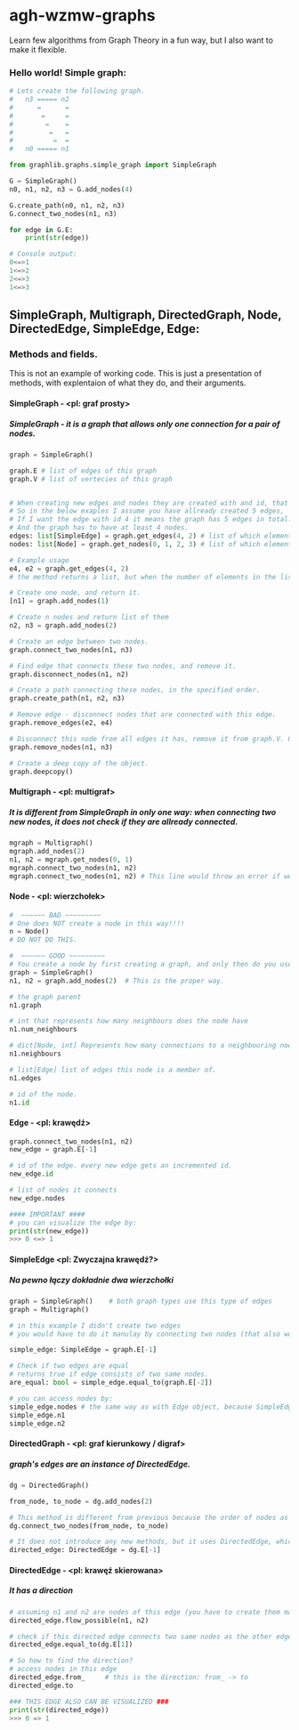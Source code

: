 # agh-wzmw-graphs

Learn few algorithms from Graph Theory in a fun way, but I also want to make it flexible.


### Hello world! Simple graph:

```py
# Lets create the following graph.
#   n3 ===== n2
#      =      =
#       =     =
#        =    =
#         =   =
#          =  =
#   n0 ===== n1

from graphlib.graphs.simple_graph import SimpleGraph

G = SimpleGraph()
n0, n1, n2, n3 = G.add_nodes(4)

G.create_path(n0, n1, n2, n3)
G.connect_two_nodes(n1, n3)

for edge in G.E:
    print(str(edge))

# Console output:
0<=>1
1<=>2
2<=>3
1<=>3
```

## SimpleGraph, Multigraph, DirectedGraph, Node, DirectedEdge, SimpleEdge, Edge:
### Methods and fields.


This is not an example of working code.
This is just a presentation of methods, with explentaion of what they do, and their arguments.

#### SimpleGraph - <pl: graf prosty> 
##### SimpleGraph - it is a graph that allows only one connection for a pair of nodes.
```py
graph = SimpleGraph()

graph.E # list of edges of this graph
graph.V # list of vertecies of this graph


# When creating new edges and nodes they are created with and id, that starts at 0 for the first node and edge
# So in the below exaples I assume you have allready created 5 edges, 
# If I want the edge with id 4 it means the graph has 5 edges in total.
# And the graph has to have at least 4 nodes.
edges: list[SimpleEdge] = graph.get_edges(4, 2) # list of which elements are objects of class SimpleEdge.
nodes: list[Node] = graph.get_nodes(0, 1, 2, 3) # list of which elements are objects of class Node.

# Example usage
e4, e2 = graph.get_edges(4, 2)
# the method returns a list, but when the number of elements in the list mathes number of variables I want to assign them to they are unpacked and ussigned to them, much like with a tuple.

# Create one node, and return it.
[n1] = graph.add_nodes(1)

# Create n nodes and return list of them
n2, n3 = graph.add_nodes(2)

# Create an edge between two nodes.
graph.connect_two_nodes(n1, n3)

# Find edge that connects these two nodes, and remove it.
graph.disconnect_nodes(n1, n2)

# Create a path connecting these nodes, in the specified order.
graph.create_path(n1, n2, n3)

# Remove edge - disconnect nodes that are connected with this edge.
graph.remove_edges(e2, e4)

# Disconnect this node from all edges it has, remove it from graph.V. Object is permanently deleted.
graph.remove_nodes(n1, n3)

# Create a deep copy of the object.
graph.deepcopy()
```

#### Multigraph - <pl: multigraf> 
##### It is different from SimpleGraph in only one way: when connecting two new nodes, it does not check if they are allready connected.

```py
mgraph = Multigraph()
mgraph.add_nodes(2)
n1, n2 = mgraph.get_nodes(0, 1)
mgraph.connect_two_nodes(n1, n2)
mgraph.connect_two_nodes(n1, n2) # This line would throw an error if we were working with a SimpleGraph, but it wont, beacuse Multigraph allows multiple edges between two same nodes.
```


#### Node - <pl: wierzchołek>

```py
#  ~~~~~~ BAD ~~~~~~~~~
# One does NOT create a node in this way!!!!
n = Node()
# DO NOT DO THIS.

#  ~~~~~~ GOOD ~~~~~~~~~
# You create a node by first creating a graph, and only then do you use an appropriate method on this graph to create a Node associated with this graph.
graph = SimpleGraph()
n1, n2 = graph.add_nodes(2)  # This is the proper way.

# the graph parent
n1.graph

# int that represents how many neighbours does the node have
n1.num_neighbours

# dict[Node, int] Represents how many connections to a neighbouring node this node has.
n1.neighbours

# list[Edge] list of edges this node is a member of.
n1.edges

# id of the node.
n1.id
```

#### Edge - <pl: krawędź>
```py
graph.connect_two_nodes(n1, n2)
new_edge = graph.E[-1]

# id of the edge. every new edge gets an incremented id.
new_edge.id

# list of nodes it connects
new_edge.nodes

#### IMPORTANT ####
# you can visualize the edge by:
print(str(new_edge))
>>> 0 <=> 1
```

#### SimpleEdge <pl: Zwyczajna krawędź?> 
##### Na pewno łączy dokładnie dwa wierzchołki

```py
graph = SimpleGraph()    # both graph types use this type of edges
graph = Multigraph()

# in this example I didn't create two edges
# you would have to do it manulay by connecting two nodes (that also would have to be created)

simple_edge: SimpleEdge = graph.E[-1]

# Check if two edges are equal
# returns true if edge consists of two same nodes.
are_equal: bool = simple_edge.equal_to(graph.E[-2])

# you can access nodes by:
simple_edge.nodes # the same way as with Edge object, because SimpleEdge is a child of Edge.
simple_edge.n1
simple_edge.n2
```


#### DirectedGraph - <pl: graf kierunkowy / digraf>
##### graph's edges are an instance of DirectedEdge.
```py
dg = DirectedGraph()

from_node, to_node = dg.add_nodes(2)

# This method is different from previous because the order of nodes as arugments is important
dg.connect_two_nodes(from_node, to_node)

# It does not introduce any new methods, but it uses DirectedEdge, which has different
directed_edge: DirectedEdge = dg.E[-1]
```


#### DirectedEdge - <pl: krawęź skierowana>
##### It has a direction
```py
# assuming n1 and n2 are nodes of this edge (you have to create them manulay in you code)
directed_edge.flow_possible(n1, n2) 

# check if this directed edge connects two same nodes as the other edge and if they have the same flow direction
directed_edge.equal_to(dg.E[1])     

# So how to find the direction?
# access nodes in this edge
directed_edge.from_     # this is the direction: from_ -> to
directed_edge.to

### THIS EDGE ALSO CAN BE VISUALIZED ###
print(str(directed_edge))
>>> 0 => 1

```
